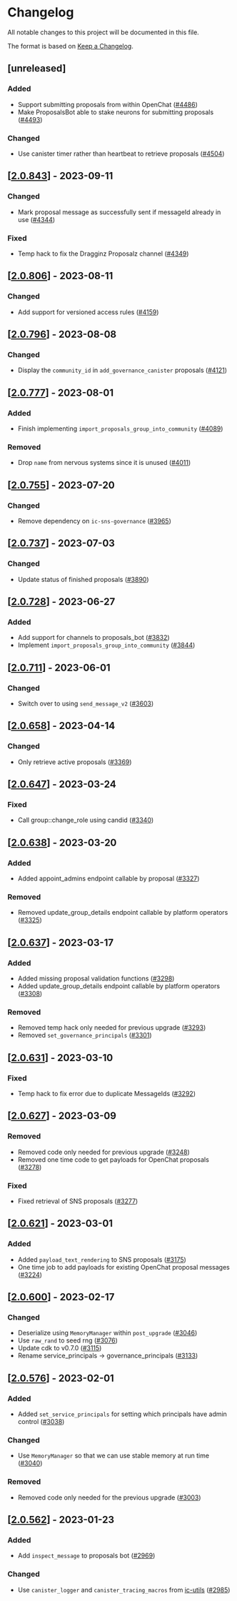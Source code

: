 # Changelog
All notable changes to this project will be documented in this file.

The format is based on [Keep a Changelog](https://keepachangelog.com/en/1.0.0/).

## [unreleased]

### Added

- Support submitting proposals from within OpenChat ([#4486](https://github.com/open-chat-labs/open-chat/pull/4486))
- Make ProposalsBot able to stake neurons for submitting proposals ([#4493](https://github.com/open-chat-labs/open-chat/pull/4493))

### Changed

- Use canister timer rather than heartbeat to retrieve proposals ([#4504](https://github.com/open-chat-labs/open-chat/pull/4504))

## [[2.0.843](https://github.com/open-chat-labs/open-chat/releases/tag/v2.0.843-proposals_bot)] - 2023-09-11

### Changed

- Mark proposal message as successfully sent if messageId already in use ([#4344](https://github.com/open-chat-labs/open-chat/pull/4344))

### Fixed

- Temp hack to fix the Dragginz Proposalz channel ([#4349](https://github.com/open-chat-labs/open-chat/pull/4349))

## [[2.0.806](https://github.com/open-chat-labs/open-chat/releases/tag/v2.0.806-proposals_bot)] - 2023-08-11

### Changed

- Add support for versioned access rules ([#4159](https://github.com/open-chat-labs/open-chat/pull/4159))

## [[2.0.796](https://github.com/open-chat-labs/open-chat/releases/tag/v2.0.796-proposals_bot)] - 2023-08-08

### Changed

- Display the `community_id` in `add_governance_canister` proposals ([#4121](https://github.com/open-chat-labs/open-chat/pull/4121))

## [[2.0.777](https://github.com/open-chat-labs/open-chat/releases/tag/v2.0.777-proposals_bot)] - 2023-08-01

### Added

- Finish implementing `import_proposals_group_into_community` ([#4089](https://github.com/open-chat-labs/open-chat/pull/4089))

### Removed

- Drop `name` from nervous systems since it is unused ([#4011](https://github.com/open-chat-labs/open-chat/pull/4011))

## [[2.0.755](https://github.com/open-chat-labs/open-chat/releases/tag/v2.0.755-proposals_bot)] - 2023-07-20

### Changed

- Remove dependency on `ic-sns-governance` ([#3965](https://github.com/open-chat-labs/open-chat/pull/3965))

## [[2.0.737](https://github.com/open-chat-labs/open-chat/releases/tag/v2.0.737-proposals_bot)] - 2023-07-03

### Changed

- Update status of finished proposals ([#3890](https://github.com/open-chat-labs/open-chat/pull/3890))

## [[2.0.728](https://github.com/open-chat-labs/open-chat/releases/tag/v2.0.728-proposals_bot)] - 2023-06-27

### Added

- Add support for channels to proposals_bot ([#3832](https://github.com/open-chat-labs/open-chat/pull/3832))
- Implement `import_proposals_group_into_community` ([#3844](https://github.com/open-chat-labs/open-chat/pull/3844))

## [[2.0.711](https://github.com/open-chat-labs/open-chat/releases/tag/v2.0.711-proposals_bot)] - 2023-06-01

### Changed

- Switch over to using `send_message_v2` ([#3603](https://github.com/open-chat-labs/open-chat/pull/3603))

## [[2.0.658](https://github.com/open-chat-labs/open-chat/releases/tag/v2.0.658-proposals_bot)] - 2023-04-14

### Changed

- Only retrieve active proposals ([#3369](https://github.com/open-chat-labs/open-chat/pull/3369))

## [[2.0.647](https://github.com/open-chat-labs/open-chat/releases/tag/v2.0.647-proposals_bot)] - 2023-03-24

### Fixed

- Call group::change_role using candid ([#3340](https://github.com/open-chat-labs/open-chat/pull/3340))

## [[2.0.638](https://github.com/open-chat-labs/open-chat/releases/tag/v2.0.638-proposals_bot)] - 2023-03-20

### Added

- Added appoint_admins endpoint callable by proposal ([#3327](https://github.com/open-chat-labs/open-chat/pull/3327))

### Removed

- Removed update_group_details endpoint callable by platform operators ([#3325](https://github.com/open-chat-labs/open-chat/pull/3325))

## [[2.0.637](https://github.com/open-chat-labs/open-chat/releases/tag/v2.0.637-proposals_bot)] - 2023-03-17

### Added

- Added missing proposal validation functions ([#3298](https://github.com/open-chat-labs/open-chat/pull/3298))
- Added update_group_details endpoint callable by platform operators ([#3308](https://github.com/open-chat-labs/open-chat/pull/3308))

### Removed

- Removed temp hack only needed for previous upgrade ([#3293](https://github.com/open-chat-labs/open-chat/pull/3293))
- Removed `set_governance_principals` ([#3301](https://github.com/open-chat-labs/open-chat/pull/3301))

## [[2.0.631](https://github.com/open-chat-labs/open-chat/releases/tag/v2.0.631-proposals_bot)] - 2023-03-10

### Fixed

- Temp hack to fix error due to duplicate MessageIds ([#3292](https://github.com/open-chat-labs/open-chat/pull/3292))

## [[2.0.627](https://github.com/open-chat-labs/open-chat/releases/tag/v2.0.627-proposals_bot)] - 2023-03-09

### Removed

- Removed code only needed for previous upgrade ([#3248](https://github.com/open-chat-labs/open-chat/pull/3248))
- Removed one time code to get payloads for OpenChat proposals ([#3278](https://github.com/open-chat-labs/open-chat/pull/3278))

### Fixed

- Fixed retrieval of SNS proposals ([#3277](https://github.com/open-chat-labs/open-chat/pull/3277))

## [[2.0.621](https://github.com/open-chat-labs/open-chat/releases/tag/v2.0.621-proposals_bot)] - 2023-03-01

### Added

- Added `payload_text_rendering` to SNS proposals ([#3175](https://github.com/open-chat-labs/open-chat/pull/3175))
- One time job to add payloads for existing OpenChat proposal messages ([#3224](https://github.com/open-chat-labs/open-chat/pull/3224))

## [[2.0.600](https://github.com/open-chat-labs/open-chat/releases/tag/v2.0.600-proposals_bot)] - 2023-02-17

### Changed

- Deserialize using `MemoryManager` within `post_upgrade` ([#3046](https://github.com/open-chat-labs/open-chat/pull/3046))
- Use `raw_rand` to seed rng ([#3076](https://github.com/open-chat-labs/open-chat/pull/3076))
- Update cdk to v0.7.0 ([#3115](https://github.com/open-chat-labs/open-chat/pull/3115))
- Rename service_principals -> governance_principals ([#3133](https://github.com/open-chat-labs/open-chat/pull/3133))

## [[2.0.576](https://github.com/open-chat-labs/open-chat/releases/tag/v2.0.576-proposals_bot)] - 2023-02-01

### Added

- Added `set_service_principals` for setting which principals have admin control ([#3038](https://github.com/open-chat-labs/open-chat/pull/3038))

### Changed

- Use `MemoryManager` so that we can use stable memory at run time ([#3040](https://github.com/open-chat-labs/open-chat/pull/3040))

### Removed

- Removed code only needed for the previous upgrade ([#3003](https://github.com/open-chat-labs/open-chat/pull/3003))

## [[2.0.562](https://github.com/open-chat-labs/open-chat/releases/tag/v2.0.562-proposals_bot)] - 2023-01-23

### Added

- Add `inspect_message` to proposals bot ([#2969](https://github.com/open-chat-labs/open-chat/pull/2969))

### Changed

- Use `canister_logger` and `canister_tracing_macros` from [ic-utils](https://github.com/open-chat-labs/ic-utils) ([#2985](https://github.com/open-chat-labs/open-chat/pull/2985))
